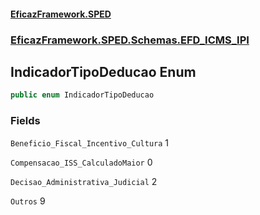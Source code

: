 #### [EficazFramework.SPED](EficazFrameworkSPED.md 'EficazFramework SPED')
### [EficazFramework.SPED.Schemas.EFD_ICMS_IPI](EficazFramework.SPED.Schemas.EFD_ICMS_IPI.md 'EficazFramework.SPED.Schemas.EFD_ICMS_IPI')

## IndicadorTipoDeducao Enum

```csharp
public enum IndicadorTipoDeducao
```
### Fields

<a name='EficazFramework.SPED.Schemas.EFD_ICMS_IPI.IndicadorTipoDeducao.Beneficio_Fiscal_Incentivo_Cultura'></a>

`Beneficio_Fiscal_Incentivo_Cultura` 1

<a name='EficazFramework.SPED.Schemas.EFD_ICMS_IPI.IndicadorTipoDeducao.Compensacao_ISS_CalculadoMaior'></a>

`Compensacao_ISS_CalculadoMaior` 0

<a name='EficazFramework.SPED.Schemas.EFD_ICMS_IPI.IndicadorTipoDeducao.Decisao_Administrativa_Judicial'></a>

`Decisao_Administrativa_Judicial` 2

<a name='EficazFramework.SPED.Schemas.EFD_ICMS_IPI.IndicadorTipoDeducao.Outros'></a>

`Outros` 9